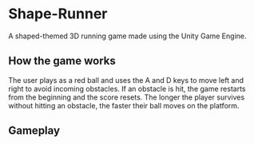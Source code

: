 # Shape-Runner
A shaped-themed 3D running game made using the Unity Game Engine. 

## How the game works
The user plays as a red ball and uses the A and D keys to move left and right to avoid incoming obstacles. If an obstacle is hit, the game restarts from the beginning and the score resets. The longer the player survives without hitting an obstacle, the faster their ball moves on the platform. 

## Gameplay


